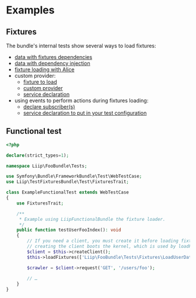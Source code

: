 Examples
========

Fixtures
--------

The bundle's internal tests show several ways to load fixtures:

- [data with fixtures dependencies](../tests/App/DataFixtures/ORM/LoadDependentUserData.php)
- [data with dependency injection](../tests/App/DataFixtures/ORM/LoadUserWithServiceData.php)
- [fixture loading with Alice](../tests/App/DataFixtures/ORM/user.yml)
- custom provider:
  - [fixture to load](../tests/App/DataFixtures/ORM/user_with_custom_provider.yml)
  - [custom provider](../tests/AppConfig/DataFixtures/Faker/Provider/FooProvider.php)
  - [service declaration](../tests/AppConfig/config.yml)
- using events to perform actions during fixtures loading:
  - [declare subscriber(s)](../tests/AppConfigEvents/EventListener/FixturesSubscriber.php)
  - [service declaration to put in your test configuration](../tests/AppConfigEvents/config.yml)

Functional test
---------------

```php
<?php

declare(strict_types=1);

namespace Liip\FooBundle\Tests;

use Symfony\Bundle\FrameworkBundle\Test\WebTestCase;
use Liip\TestFixturesBundle\Test\FixturesTrait;

class ExampleFunctionalTest extends WebTestCase
{
    use FixturesTrait;

    /**
     * Example using LiipFunctionalBundle the fixture loader.
     */
    public function testUserFooIndex(): void
    {
        // If you need a client, you must create it before loading fixtures because
        // creating the client boots the kernel, which is used by loadFixtures
        $client = $this->createClient();
        $this->loadFixtures(['Liip\FooBundle\Tests\Fixtures\LoadUserData']);

        $crawler = $client->request('GET', '/users/foo');
        
        // …
    }
}
```
